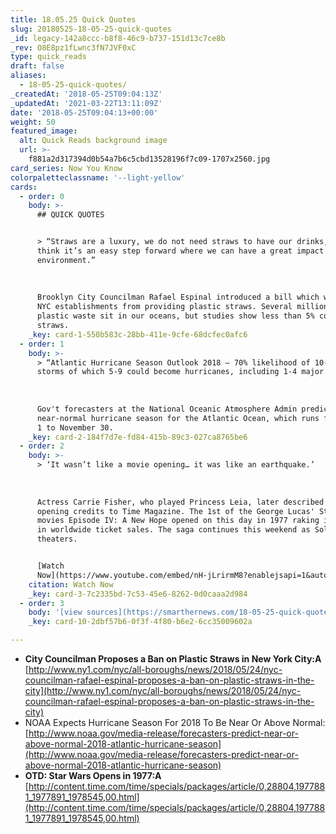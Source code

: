 ```yaml
---
title: 18.05.25 Quick Quotes
slug: 20180525-18-05-25-quick-quotes
_id: legacy-142a8ccc-b8f8-46c9-b737-151d13c7ce8b
_rev: O8E8pz1fLwnc3fN7JVF0xC
type: quick_reads
draft: false
aliases:
  - 18-05-25-quick-quotes/
_createdAt: '2018-05-25T09:04:13Z'
_updatedAt: '2021-03-22T13:11:09Z'
date: '2018-05-25T09:04:13+00:00'
weight: 50
featured_image:
  alt: Quick Reads background image
  url: >-
    f881a2d317394d0b54a7b6c5cbd13528196f7c09-1707x2560.jpg
card_series: Now You Know
colorpaletteclassname: '--light-yellow'
cards:
  - order: 0
    body: >-
      ## QUICK QUOTES


      > “Straws are a luxury, we do not need straws to have our drinks, and I
      think it’s an easy step forward where we can have a great impact for our
      environment.”  
        
        
        
      Brooklyn City Councilman Rafael Espinal introduced a bill which would ban
      NYC establishments from providing plastic straws. Several million tons of
      plastic waste sit in our oceans, but studies show less than 5% consists of
      straws.
    _key: card-1-550b583c-28bb-411e-9cfe-68dcfec0afc6
  - order: 1
    body: >-
      > “Atlantic Hurricane Season Outlook 2018 — 70% likelihood of 10-16 named
      storms of which 5-9 could become hurricanes, including 1-4 major.”  
        
        
        
      Gov't forecasters at the National Oceanic Atmosphere Admin predict a
      near-normal hurricane season for the Atlantic Ocean, which runs from June
      1 to November 30.
    _key: card-2-184f7d7e-fd84-415b-89c3-027ca8765be6
  - order: 2
    body: >-
      > ‘It wasn’t like a movie opening… it was like an earthquake.’  
        
        
        
      Actress Carrie Fisher, who played Princess Leia, later described Star Wars
      opening credits to Time Magazine. The 1st of the George Lucas' Star Wars
      movies Episode IV: A New Hope opened on this day in 1977 raking in $800M
      in worldwide ticket sales. The saga continues this weekend as Solo hits
      theaters.


      [Watch
      Now](https://www.youtube.com/embed/nH-jLrirmM8?enablejsapi=1&autoplay=1&rel=0)
    citation: Watch Now
    _key: card-3-7c2335bd-7c53-45e6-8262-0d0caaa2d984
  - order: 3
    body: '[view sources](https://smarthernews.com/18-05-25-quick-quotes/)'
    _key: card-10-2dbf57b6-0f3f-4f80-b6e2-6cc35009602a

---
```

* **City Councilman Proposes a Ban on Plastic Straws in New York City:A**  
[http://www.ny1.com/nyc/all-boroughs/news/2018/05/24/nyc-councilman-rafael-espinal-proposes-a-ban-on-plastic-straws-in-the-city](http://www.ny1.com/nyc/all-boroughs/news/2018/05/24/nyc-councilman-rafael-espinal-proposes-a-ban-on-plastic-straws-in-the-city)
* NOAA Expects Hurricane Season For 2018 To Be Near Or Above Normal:  
[http://www.noaa.gov/media-release/forecasters-predict-near-or-above-normal-2018-atlantic-hurricane-season](http://www.noaa.gov/media-release/forecasters-predict-near-or-above-normal-2018-atlantic-hurricane-season)
* **OTD: Star Wars Opens in 1977:A**  
[http://content.time.com/time/specials/packages/article/0,28804,1977881_1977891_1978545,00.html](http://content.time.com/time/specials/packages/article/0,28804,1977881_1977891_1978545,00.html)